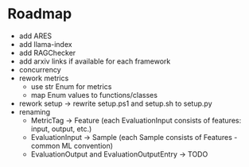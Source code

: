 # Roadmap

- add ARES
- add llama-index
- add RAGChecker
- add arxiv links if available for each framework
- concurrency
- rework metrics
  - use str Enum for metrics
  - map Enum values to functions/classes
- rework setup -> rewrite setup.ps1 and setup.sh to setup.py
- renaming
  - MetricTag -> Feature (each EvaluationInput consists of features: input, output, etc.)
  - EvaluationInput -> Sample (each Sample consists of Features - common ML convention)
  - EvaluationOutput and EvaluationOutputEntry -> TODO

